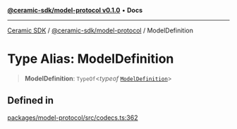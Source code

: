 [**@ceramic-sdk/model-protocol v0.1.0**](../README.md) • **Docs**

***

[Ceramic SDK](../../../README.md) / [@ceramic-sdk/model-protocol](../README.md) / ModelDefinition

# Type Alias: ModelDefinition

> **ModelDefinition**: `TypeOf`\<*typeof* [`ModelDefinition`](../variables/ModelDefinition.md)\>

## Defined in

[packages/model-protocol/src/codecs.ts:362](https://github.com/ceramicstudio/ceramic-sdk/blob/a220cbca7950f690af7f3d03a0023681bb9f5426/packages/model-protocol/src/codecs.ts#L362)
